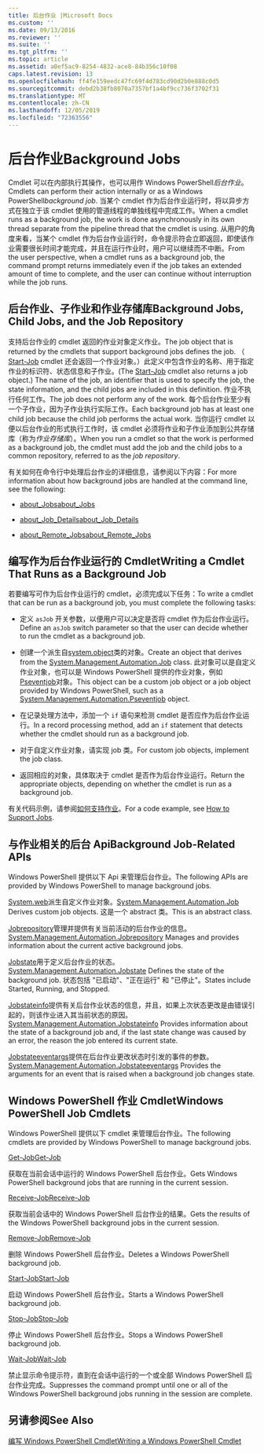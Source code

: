 ```yaml
---
title: 后台作业 |Microsoft Docs
ms.custom: ''
ms.date: 09/13/2016
ms.reviewer: ''
ms.suite: ''
ms.tgt_pltfrm: ''
ms.topic: article
ms.assetid: a0ef5ac9-8254-4832-ace8-84b356c10f08
caps.latest.revision: 13
ms.openlocfilehash: ff4fe159eedc47fc69f4d783cd90d2b0e888c0d5
ms.sourcegitcommit: debd2b38fb8070a7357bf1a4bf9cc736f3702f31
ms.translationtype: MT
ms.contentlocale: zh-CN
ms.lasthandoff: 12/05/2019
ms.locfileid: "72363556"
---
```

# <a name="background-jobs"></a><span data-ttu-id="ab951-102">后台作业</span><span class="sxs-lookup"><span data-stu-id="ab951-102">Background Jobs</span></span>

<span data-ttu-id="ab951-103">Cmdlet 可以在内部执行其操作，也可以用作 Windows PowerShell*后台作业*。</span><span class="sxs-lookup"><span data-stu-id="ab951-103">Cmdlets can perform their action internally or as a Windows PowerShell*background job*.</span></span> <span data-ttu-id="ab951-104">当某个 cmdlet 作为后台作业运行时，将以异步方式在独立于该 cmdlet 使用的管道线程的单独线程中完成工作。</span><span class="sxs-lookup"><span data-stu-id="ab951-104">When a cmdlet runs as a background job, the work is done asynchronously in its own thread separate from the pipeline thread that the cmdlet is using.</span></span> <span data-ttu-id="ab951-105">从用户的角度来看，当某个 cmdlet 作为后台作业运行时，命令提示符会立即返回，即使该作业需要很长时间才能完成，并且在运行作业时，用户可以继续而不中断。</span><span class="sxs-lookup"><span data-stu-id="ab951-105">From the user perspective, when a cmdlet runs as a background job, the command prompt returns immediately even if the job takes an extended amount of time to complete, and the user can continue without interruption while the job runs.</span></span>

## <a name="background-jobs-child-jobs-and-the-job-repository"></a><span data-ttu-id="ab951-106">后台作业、子作业和作业存储库</span><span class="sxs-lookup"><span data-stu-id="ab951-106">Background Jobs, Child Jobs, and the Job Repository</span></span>

<span data-ttu-id="ab951-107">支持后台作业的 cmdlet 返回的作业对象定义作业。</span><span class="sxs-lookup"><span data-stu-id="ab951-107">The job object that is returned by the cmdlets that support background jobs defines the job.</span></span> <span data-ttu-id="ab951-108">（ [Start-Job](/powershell/module/Microsoft.PowerShell.Core/Start-Job) cmdlet 还会返回一个作业对象。）此定义中包含作业的名称、用于指定作业的标识符、状态信息和子作业。</span><span class="sxs-lookup"><span data-stu-id="ab951-108">(The [Start-Job](/powershell/module/Microsoft.PowerShell.Core/Start-Job) cmdlet also returns a job object.) The name of the job, an identifier that is used to specify the job, the state information, and the child jobs are included in this definition.</span></span> <span data-ttu-id="ab951-109">作业不执行任何工作。</span><span class="sxs-lookup"><span data-stu-id="ab951-109">The job does not perform any of the work.</span></span> <span data-ttu-id="ab951-110">每个后台作业至少有一个子作业，因为子作业执行实际工作。</span><span class="sxs-lookup"><span data-stu-id="ab951-110">Each background job has at least one child job because the child job performs the actual work.</span></span> <span data-ttu-id="ab951-111">当你运行 cmdlet 以便以后台作业的形式执行工作时，该 cmdlet 必须将作业和子作业添加到公共存储库（称为*作业存储库*）。</span><span class="sxs-lookup"><span data-stu-id="ab951-111">When you run a cmdlet so that the work is performed as a background job, the cmdlet must add the job and the child jobs to a common repository, referred to as the *job repository*.</span></span>

<span data-ttu-id="ab951-112">有关如何在命令行中处理后台作业的详细信息，请参阅以下内容：</span><span class="sxs-lookup"><span data-stu-id="ab951-112">For more information about how background jobs are handled at the command line, see the following:</span></span>

- [<span data-ttu-id="ab951-113">about_Jobs</span><span class="sxs-lookup"><span data-stu-id="ab951-113">about_Jobs</span></span>](/powershell/module/microsoft.powershell.core/about/about_jobs)

- [<span data-ttu-id="ab951-114">about_Job_Details</span><span class="sxs-lookup"><span data-stu-id="ab951-114">about_Job_Details</span></span>](/powershell/module/microsoft.powershell.core/about/about_job_details)

- [<span data-ttu-id="ab951-115">about_Remote_Jobs</span><span class="sxs-lookup"><span data-stu-id="ab951-115">about_Remote_Jobs</span></span>](/powershell/module/microsoft.powershell.core/about/about_remote_jobs)

## <a name="writing-a-cmdlet-that-runs-as-a-background-job"></a><span data-ttu-id="ab951-116">编写作为后台作业运行的 Cmdlet</span><span class="sxs-lookup"><span data-stu-id="ab951-116">Writing a Cmdlet That Runs as a Background Job</span></span>

<span data-ttu-id="ab951-117">若要编写可作为后台作业运行的 cmdlet，必须完成以下任务：</span><span class="sxs-lookup"><span data-stu-id="ab951-117">To write a cmdlet that can be run as a background job, you must complete the following tasks:</span></span>

- <span data-ttu-id="ab951-118">定义 `asJob` 开关参数，以便用户可以决定是否将 cmdlet 作为后台作业运行。</span><span class="sxs-lookup"><span data-stu-id="ab951-118">Define an `asJob` switch parameter so that the user can decide whether to run the cmdlet as a background job.</span></span>

- <span data-ttu-id="ab951-119">创建一个派生自[system.object](/dotnet/api/System.Management.Automation.Job)类的对象。</span><span class="sxs-lookup"><span data-stu-id="ab951-119">Create an object that derives from the [System.Management.Automation.Job](/dotnet/api/System.Management.Automation.Job) class.</span></span> <span data-ttu-id="ab951-120">此对象可以是自定义作业对象，也可以是 Windows PowerShell 提供的作业对象，例如[Pseventjob](/dotnet/api/System.Management.Automation.PSEventJob)对象。</span><span class="sxs-lookup"><span data-stu-id="ab951-120">This object can be a custom job object or a job object provided by Windows PowerShell, such as a [System.Management.Automation.Pseventjob](/dotnet/api/System.Management.Automation.PSEventJob) object.</span></span>

- <span data-ttu-id="ab951-121">在记录处理方法中，添加一个 `if` 语句来检测 cmdlet 是否应作为后台作业运行。</span><span class="sxs-lookup"><span data-stu-id="ab951-121">In a record processing method, add an `if` statement that detects whether the cmdlet should run as a background job.</span></span>

- <span data-ttu-id="ab951-122">对于自定义作业对象，请实现 job 类。</span><span class="sxs-lookup"><span data-stu-id="ab951-122">For custom job objects, implement the job class.</span></span>

- <span data-ttu-id="ab951-123">返回相应的对象，具体取决于 cmdlet 是否作为后台作业运行。</span><span class="sxs-lookup"><span data-stu-id="ab951-123">Return the appropriate objects, depending on whether the cmdlet is run as a background job.</span></span>

<span data-ttu-id="ab951-124">有关代码示例，请参阅[如何支持作业](./how-to-support-jobs.md)。</span><span class="sxs-lookup"><span data-stu-id="ab951-124">For a code example, see [How to Support Jobs](./how-to-support-jobs.md).</span></span>

## <a name="background-job-related-apis"></a><span data-ttu-id="ab951-125">与作业相关的后台 Api</span><span class="sxs-lookup"><span data-stu-id="ab951-125">Background Job-Related APIs</span></span>

<span data-ttu-id="ab951-126">Windows PowerShell 提供以下 Api 来管理后台作业。</span><span class="sxs-lookup"><span data-stu-id="ab951-126">The following APIs are provided by Windows PowerShell to manage background jobs.</span></span>

<span data-ttu-id="ab951-127">[System.web](/dotnet/api/System.Management.Automation.Job)派生自定义作业对象。</span><span class="sxs-lookup"><span data-stu-id="ab951-127">[System.Management.Automation.Job](/dotnet/api/System.Management.Automation.Job) Derives custom job objects.</span></span> <span data-ttu-id="ab951-128">这是一个 abstract 类。</span><span class="sxs-lookup"><span data-stu-id="ab951-128">This is an abstract class.</span></span>

<span data-ttu-id="ab951-129">[Jobrepository](/dotnet/api/System.Management.Automation.JobRepository)管理并提供有关当前活动的后台作业的信息。</span><span class="sxs-lookup"><span data-stu-id="ab951-129">[System.Management.Automation.Jobrepository](/dotnet/api/System.Management.Automation.JobRepository) Manages and provides information about the current active background jobs.</span></span>

<span data-ttu-id="ab951-130">[Jobstate](/dotnet/api/System.Management.Automation.JobState)用于定义后台作业的状态。</span><span class="sxs-lookup"><span data-stu-id="ab951-130">[System.Management.Automation.Jobstate](/dotnet/api/System.Management.Automation.JobState) Defines the state of the background job.</span></span> <span data-ttu-id="ab951-131">状态包括 "已启动"、"正在运行" 和 "已停止"。</span><span class="sxs-lookup"><span data-stu-id="ab951-131">States include Started, Running, and Stopped.</span></span>

<span data-ttu-id="ab951-132">[Jobstateinfo](/dotnet/api/System.Management.Automation.JobStateInfo)提供有关后台作业状态的信息，并且，如果上次状态更改是由错误引起的，则该作业进入其当前状态的原因。</span><span class="sxs-lookup"><span data-stu-id="ab951-132">[System.Management.Automation.Jobstateinfo](/dotnet/api/System.Management.Automation.JobStateInfo) Provides information about the state of a background job and, if the last state change was caused by an error, the reason the job entered its current state.</span></span>

<span data-ttu-id="ab951-133">[Jobstateeventargs](/dotnet/api/System.Management.Automation.JobStateEventArgs)提供在后台作业更改状态时引发的事件的参数。</span><span class="sxs-lookup"><span data-stu-id="ab951-133">[System.Management.Automation.Jobstateeventargs](/dotnet/api/System.Management.Automation.JobStateEventArgs) Provides the arguments for an event that is raised when a background job changes state.</span></span>

## <a name="windows-powershell-job-cmdlets"></a><span data-ttu-id="ab951-134">Windows PowerShell 作业 Cmdlet</span><span class="sxs-lookup"><span data-stu-id="ab951-134">Windows PowerShell Job Cmdlets</span></span>

<span data-ttu-id="ab951-135">Windows PowerShell 提供以下 cmdlet 来管理后台作业。</span><span class="sxs-lookup"><span data-stu-id="ab951-135">The following cmdlets are provided by Windows PowerShell to manage background jobs.</span></span>

[<span data-ttu-id="ab951-136">Get-Job</span><span class="sxs-lookup"><span data-stu-id="ab951-136">Get-Job</span></span>](/powershell/module/Microsoft.PowerShell.Core/Get-Job)

<span data-ttu-id="ab951-137">获取在当前会话中运行的 Windows PowerShell 后台作业。</span><span class="sxs-lookup"><span data-stu-id="ab951-137">Gets Windows PowerShell background jobs that are running in the current session.</span></span>

[<span data-ttu-id="ab951-138">Receive-Job</span><span class="sxs-lookup"><span data-stu-id="ab951-138">Receive-Job</span></span>](/powershell/module/Microsoft.PowerShell.Core/Receive-Job)

<span data-ttu-id="ab951-139">获取当前会话中的 Windows PowerShell 后台作业的结果。</span><span class="sxs-lookup"><span data-stu-id="ab951-139">Gets the results of the Windows PowerShell background jobs in the current session.</span></span>

[<span data-ttu-id="ab951-140">Remove-Job</span><span class="sxs-lookup"><span data-stu-id="ab951-140">Remove-Job</span></span>](/powershell/module/Microsoft.PowerShell.Core/Remove-Job)

<span data-ttu-id="ab951-141">删除 Windows PowerShell 后台作业。</span><span class="sxs-lookup"><span data-stu-id="ab951-141">Deletes a Windows PowerShell background job.</span></span>

[<span data-ttu-id="ab951-142">Start-Job</span><span class="sxs-lookup"><span data-stu-id="ab951-142">Start-Job</span></span>](/powershell/module/Microsoft.PowerShell.Core/Start-Job)

<span data-ttu-id="ab951-143">启动 Windows PowerShell 后台作业。</span><span class="sxs-lookup"><span data-stu-id="ab951-143">Starts a Windows PowerShell background job.</span></span>

[<span data-ttu-id="ab951-144">Stop-Job</span><span class="sxs-lookup"><span data-stu-id="ab951-144">Stop-Job</span></span>](/powershell/module/Microsoft.PowerShell.Core/Stop-Job)

<span data-ttu-id="ab951-145">停止 Windows PowerShell 后台作业。</span><span class="sxs-lookup"><span data-stu-id="ab951-145">Stops a Windows PowerShell background job.</span></span>

[<span data-ttu-id="ab951-146">Wait-Job</span><span class="sxs-lookup"><span data-stu-id="ab951-146">Wait-Job</span></span>](/powershell/module/Microsoft.PowerShell.Core/Wait-Job)

<span data-ttu-id="ab951-147">禁止显示命令提示符，直到在会话中运行的一个或全部 Windows PowerShell 后台作业完成。</span><span class="sxs-lookup"><span data-stu-id="ab951-147">Suppresses the command prompt until one or all of the Windows PowerShell background jobs running in the session are complete.</span></span>

## <a name="see-also"></a><span data-ttu-id="ab951-148">另请参阅</span><span class="sxs-lookup"><span data-stu-id="ab951-148">See Also</span></span>

[<span data-ttu-id="ab951-149">编写 Windows PowerShell Cmdlet</span><span class="sxs-lookup"><span data-stu-id="ab951-149">Writing a Windows PowerShell Cmdlet</span></span>](./writing-a-windows-powershell-cmdlet.md)
